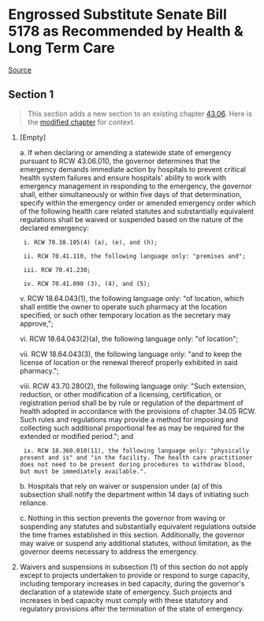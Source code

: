 # Engrossed Substitute Senate Bill 5178 as Recommended by Health & Long Term Care

[Source](http://lawfilesext.leg.wa.gov/biennium/2021-22/Xml/Bills/Senate%20Bills/5178-S.E.xml)
## Section 1
> This section adds a new section to an existing chapter [43.06](/rcw/43_state_government—executive/43.006_governor.md). Here is the [modified chapter](rcw/43_state_government—executive/43.006_governor.md) for context.

1. [Empty]

    a. If when declaring or amending a statewide state of emergency pursuant to RCW 43.06.010, the governor determines that the emergency demands immediate action by hospitals to prevent critical health system failures and ensure hospitals' ability to work with emergency management in responding to the emergency, the governor shall, either simultaneously or within five days of that determination, specify within the emergency order or amended emergency order which of the following health care related statutes and substantially equivalent regulations shall be waived or suspended based on the nature of the declared emergency:

        i. RCW 70.38.105(4) (a), (e), and (h);

        ii. RCW 70.41.110, the following language only: "premises and";

        iii. RCW 70.41.230;

        iv. RCW 70.41.090 (3), (4), and (5);

    v. RCW 18.64.043(1), the following language only: "of location, which shall entitle the owner to operate such pharmacy at the location specified, or such other temporary location as the secretary may approve,";

    vi. RCW 18.64.043(2)(a), the following language only: "of location";

    vii. RCW 18.64.043(3), the following language only: "and to keep the license of location or the renewal thereof properly exhibited in said pharmacy.";

    viii. RCW 43.70.280(2), the following language only: "Such extension, reduction, or other modification of a licensing, certification, or registration period shall be by rule or regulation of the department of health adopted in accordance with the provisions of chapter 34.05 RCW. Such rules and regulations may provide a method for imposing and collecting such additional proportional fee as may be required for the extended or modified period."; and

        ix. RCW 18.360.010(11), the following language only: "physically present and is" and "in the facility. The health care practitioner does not need to be present during procedures to withdraw blood, but must be immediately available.".

    b. Hospitals that rely on waiver or suspension under (a) of this subsection shall notify the department within 14 days of initiating such reliance.

    c. Nothing in this section prevents the governor from waving or suspending any statutes and substantially equivalent regulations outside the time frames established in this section. Additionally, the governor may waive or suspend any additional statutes, without limitation, as the governor deems necessary to address the emergency.

2. Waivers and suspensions in subsection (1) of this section do not apply except to projects undertaken to provide or respond to surge capacity, including temporary increases in bed capacity, during the governor's declaration of a statewide state of emergency. Such projects and increases in bed capacity must comply with these statutory and regulatory provisions after the termination of the state of emergency.

